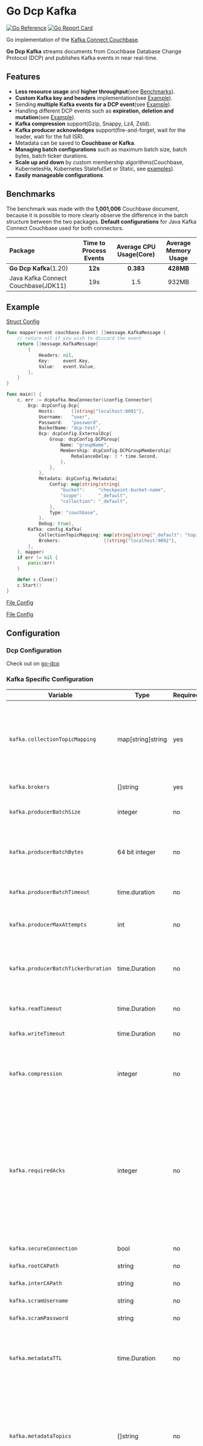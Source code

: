 # Go Dcp Kafka

[![Go Reference](https://pkg.go.dev/badge/github.com/Trendyol/go-dcp-kafka.svg)](https://pkg.go.dev/github.com/Trendyol/go-dcp-kafka) [![Go Report Card](https://goreportcard.com/badge/github.com/Trendyol/go-dcp-kafka)](https://goreportcard.com/report/github.com/Trendyol/go-dcp-kafka)

Go implementation of the [Kafka Connect Couchbase](https://github.com/couchbase/kafka-connect-couchbase).

**Go Dcp Kafka** streams documents from Couchbase Database Change Protocol (DCP) and publishes Kafka
events in near real-time.

## Features

* **Less resource usage** and **higher throughput**(see [Benchmarks](#benchmarks)).
* **Custom Kafka key and headers** implementation(see [Example](#example)).
* Sending **multiple Kafka events for a DCP event**(see [Example](#example)).
* Handling different DCP events such as **expiration, deletion and mutation**(see [Example](#example)).
* **Kafka compression** support(Gzip, Snappy, Lz4, Zstd).
* **Kafka producer acknowledges** support(fire-and-forget, wait for the leader, wait for the full ISR).
* Metadata can be saved to **Couchbase or Kafka**.
* **Managing batch configurations** such as maximum batch size, batch bytes, batch ticker durations.
* **Scale up and down** by custom membership algorithms(Couchbase, KubernetesHa, Kubernetes StatefulSet or
  Static, see [examples](https://github.com/Trendyol/go-dcp#examples)).
* **Easily manageable configurations**.

## Benchmarks

The benchmark was made with the  **1,001,006** Couchbase document, because it is possible to more clearly observe the
difference in the batch structure between the two packages. **Default configurations** for Java Kafka Connect Couchbase
used for both connectors.

| Package                             | Time to Process Events | Average CPU Usage(Core) | Average Memory Usage |
|:------------------------------------|:----------------------:|:-----------------------:|:--------------------:|
| **Go Dcp Kafka**(1.20)              |        **12s**         |        **0.383**        |      **428MB**       
| Java Kafka Connect Couchbase(JDK11) |          19s           |           1.5           |        932MB         

## Example

[Struct Config](example/struct-config/main.go)

```go
func mapper(event couchbase.Event) []message.KafkaMessage {
	// return nil if you wish to discard the event
	return []message.KafkaMessage{
		{
			Headers: nil,
			Key:     event.Key,
			Value:   event.Value,
		},
	}
}

func main() {
	c, err := dcpkafka.NewConnector(&config.Connector{
		Dcp: dcpConfig.Dcp{
			Hosts:      []string{"localhost:8091"},
			Username:   "user",
			Password:   "password",
			BucketName: "dcp-test",
			Dcp: dcpConfig.ExternalDcp{
				Group: dcpConfig.DCPGroup{
					Name: "groupName",
					Membership: dcpConfig.DCPGroupMembership{
						RebalanceDelay: 3 * time.Second,
					},
				},
			},
			Metadata: dcpConfig.Metadata{
				Config: map[string]string{
					"bucket":     "checkpoint-bucket-name",
					"scope":      "_default",
					"collection": "_default",
				},
				Type: "couchbase",
			},
			Debug: true},
		Kafka: config.Kafka{
			CollectionTopicMapping: map[string]string{"_default": "topic"},
			Brokers:                []string{"localhost:9092"},
		},
	}, mapper)
	if err != nil {
		panic(err)
	}

	defer c.Close()
	c.Start()
}
```

[File Config](example/simple/main.go)

[File Config](example/default-mapper/main.go)

## Configuration

### Dcp Configuration

Check out on [go-dcp](https://github.com/Trendyol/go-dcp#configuration)

### Kafka Specific Configuration

| Variable                            | Type              | Required | Default      | Description                                                                                                                                                                                                                                                                                     |                                                            
|-------------------------------------|-------------------|----------|--------------|-------------------------------------------------------------------------------------------------------------------------------------------------------------------------------------------------------------------------------------------------------------------------------------------------|
| `kafka.collectionTopicMapping`      | map[string]string | yes      |              | Defines which Couchbase collection events will be sent to which topic,:warning: **If topic information is entered in the mapper, it will OVERWRITE this config**.                                                                                                                               | 
| `kafka.brokers`                     | []string          | yes      |              | Broker ip and port information                                                                                                                                                                                                                                                                  |
| `kafka.producerBatchSize`           | integer           | no       | 2000         | Maximum message count for batch, if exceed flush will be triggered.                                                                                                                                                                                                                             |
| `kafka.producerBatchBytes`          | 64 bit integer     | no       | 10mb         | Maximum size(byte) for batch, if exceed flush will be triggered. `10mb` is default.                                                                                                                                                                                                             |
| `kafka.producerBatchTimeout`          | time.duration     | no       | 1 nano second | Time limit on how often incomplete message batches will be flushed.                                                                                                                                                                                                                             |
| `kafka.producerMaxAttempts`          | int          | no       | math.MaxInt  | Limit on how many attempts will be made to deliver a message.                                                                                                                                                                                                                                   |
| `kafka.producerBatchTickerDuration` | time.Duration     | no       | 10s          | Batch is being flushed automatically at specific time intervals for long waiting messages in batch.                                                                                                                                                                                             |
| `kafka.readTimeout`                 | time.Duration     | no       | 30s          | segmentio/kafka-go - Timeout for read operations                                                                                                                                                                                                                                                |
| `kafka.writeTimeout`                | time.Duration     | no       | 30s          | segmentio/kafka-go - Timeout for write operations                                                                                                                                                                                                                                               |
| `kafka.compression`                 | integer           | no       | 0            | Compression can be used if message size is large, CPU usage may be affected. 0=None, 1=Gzip, 2=Snappy, 3=Lz4, 4=Zstd                                                                                                                                                                            |
| `kafka.requiredAcks`                | integer           | no       | 1            | segmentio/kafka-go - Number of acknowledges from partition replicas required before receiving a response to a produce request. 0=fire-and-forget, do not wait for acknowledgements from the, 1=wait for the leader to acknowledge the writes, -1=wait for the full ISR to acknowledge the writes |
| `kafka.secureConnection`            | bool              | no       | false        | Enable secure Kafka.                                                                                                                                                                                                                                                                            |
| `kafka.rootCAPath`                  | string            | no       | *not set     | Define root CA path.                                                                                                                                                                                                                                                                            |
| `kafka.interCAPath`                 | string            | no       | *not set     | Define inter CA path.                                                                                                                                                                                                                                                                           |
| `kafka.scramUsername`               | string            | no       | *not set     | Define scram username.                                                                                                                                                                                                                                                                          |
| `kafka.scramPassword`               | string            | no       | *not set     | Define scram password.                                                                                                                                                                                                                                                                          |
| `kafka.metadataTTL`                 | time.Duration     | no       | 60s          | TTL for the metadata cached by segmentio, increase it to reduce network requests. For more detail please check [docs](https://pkg.go.dev/github.com/segmentio/kafka-go#Transport.MetadataTTL).                                                                                                  |
| `kafka.metadataTopics`              | []string          | no       |              | Topic names for the metadata cached by segmentio, define topics here that the connector may produce. In large Kafka clusters, this will reduce memory usage. For more detail please check [docs](https://pkg.go.dev/github.com/segmentio/kafka-go#Transport.MetadataTopics).                    |
| `kafka.clientID`                    | string            | no       |              | Unique identifier that the transport communicates to the brokers when it sends requests. For more detail please check [docs](https://pkg.go.dev/github.com/segmentio/kafka-go#Transport.ClientID).                                                                                              |
| `kafka.allowAutoTopicCreation`      | bool              | no       | false        | Create topic if missing. For more detail please check [docs](https://pkg.go.dev/github.com/segmentio/kafka-go#Writer.AllowAutoTopicCreation).                                                                                                                                                   |

### Kafka Metadata Configuration(Use it if you want to store the checkpoint data in Kafka)

| Variable            | Type              | Description                                                                        |                                                            
|---------------------|-------------------|------------------------------------------------------------------------------------|
| `metadata.type`     | string            | Metadata storing types.  `kafka`,`file` or `couchbase`.                            |
| `metadata.readOnly` | bool              | Set this for debugging state purposes.                                             |
| `metadata.config`   | map[string]string | Set key-values of config. `topic`,`partition`,`replicationFactor` for `kafka` type |

## Exposed metrics

| Metric Name                              | Description                            | Labels | Value Type |
|------------------------------------------|----------------------------------------|--------|------------|
| kafka_connector_latency_ms               | Time to adding to the batch.           | N/A    | Gauge      |
| kafka_connector_batch_produce_latency_ms | Time to produce messages in the batch. | N/A    | Gauge      |

You can also use all DCP-related metrics explained [here](https://github.com/Trendyol/go-dcp#exposed-metrics).
All DCP-related metrics are automatically injected. It means you don't need to do anything. 

## Breaking Changes

| Date taking effect | Date announced | Change | How to check    |
|--------------------| ---- |---- |-----------------| 
| November 11, 2023  | November 11, 2023 |  Creating connector via builder | Compile project |

## Contributing

Go Dcp Kafka is always open for direct contributions. For more information please check
our [Contribution Guideline document](./CONTRIBUTING.md).

## License

Released under the [MIT License](LICENSE).
